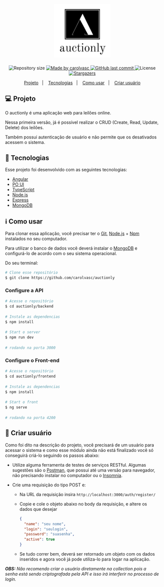 <h1 align="center">
    <img alt="auctionly" title="#auctionly" src="./frontend/src/assets/logo.png" width="184px" />
</h1>

<p align="center">
	
  <img alt="Repository size" src="https://img.shields.io/github/repo-size/carolvasc/auctionly">
	
  <a href="https://www.linkedin.com/in/carolina-vasconcelos/">
    <img alt="Made by carolvasc" src="https://img.shields.io/badge/made%20by-carolvasc-brightgreen">
  </a>
  
  <a href="https://github.com/carolvasc/auctionly/commits/master">
    <img alt="GitHub last commit" src="https://img.shields.io/github/last-commit/carolvasc/auctionly">
  </a>

  <img alt="License" src="https://img.shields.io/badge/license-MIT-brightgreen">
   <a href="https://github.com/carolvasc/auctionly/stargazers">
    <img alt="Stargazers" src="https://img.shields.io/github/stars/carolvasc/auctionly?style=social">
  </a>
</p>

<p align="center">
  <a href="#-Projeto">Projeto</a>&nbsp;&nbsp;&nbsp;|&nbsp;&nbsp;&nbsp;
  <a href="#rocket-Tecnologias">Tecnologias</a>&nbsp;&nbsp;&nbsp;|&nbsp;&nbsp;&nbsp;
  <a href="#information_source-Como-usar">Como usar</a>&nbsp;&nbsp;&nbsp;|&nbsp;&nbsp;&nbsp;
  <a href="#raising_hand-Criar-usuario">Criar usuário</a>
</p>

## 💻 Projeto

<p>O auctionly é uma aplicação web para leilões online.</p>
<p>Nessa primeira versão, já é possível realizar o CRUD (Create, Read, Update, Delete) dos leilões.</p>
<p>Também possui autenticação de usuário e não permite que os desativados acessem o sistema.</p>

## :rocket: Tecnologias

Esse projeto foi desenvolvido com as seguintes tecnologias:

- [Angular][angular]
- [PO UI][poui]
- [TypeScript][typescript]
- [Node.js][nodejs]
- [Express][express]
- [MongoDB][mongodb]


## :information_source: Como usar

Para clonar essa aplicação, você precisar ter o [Git](https://git-scm.com), [Node.js][nodejs] + [Npm][npm] instalados no seu computador.

Para utilizar o banco de dados você deverá instalar o [MongoDB][mongodb] e configurá-lo de acordo com o seu sistema operacional.

Do seu terminal:

```bash
# Clone esse repositório
$ git clone https://github.com/carolvasc/auctionly
```

### Configure a API 

```bash
# Acesse o repositório
$ cd auctionly/backend

# Instale as dependencias
$ npm install

# Start o server
$ npm run dev

# rodando na porta 3000
```

### Configure o Front-end

```bash
# Acesse o repositório
$ cd auctionly/frontend

# Instale as dependencias
$ npm install

# Start o front
$ ng serve

# rodando na porta 4200
```

## :raising_hand: Criar usuário

Como foi dito na descrição do projeto, você precisará de um usuário para acessar o sistema e como esse módulo ainda não está finalizado você só conseguirá criá-lo seguindo os passos abaixo:

- Utilize alguma ferramenta de testes de serviços RESTful.
Algumas sugestões são o [Postman][postman], que possui até uma versão para navegador, não precisando instalar no computador ou o [Insomnia][insomnia].

- Crie uma requisição do tipo POST e:

  - Na URL da requisição insira `http://localhost:3000/auth/register/`

  - Copie e cole o objeto abaixo no body da requisição, e altere os dados que desejar
    ```json
    {
      "name": "seu nome",
      "login": "seulogin",
      "password": "suasenha",
      "active": true
    }
    ```
  - Se tudo correr bem, deverá ser retornado um objeto com os dados inseridos e agora você já pode utiliza-lo para logar na aplicação.

_**OBS:** Não recomendo criar o usuário diretamente na collection pois a senha está sendo criptografada pela API e isso irá interferir no processo de login._

[angular]: https://angular.io/
[mongodb]: https://www.mongodb.com/
[nodejs]: https://nodejs.org/
[express]: https://expressjs.com/pt-br/
[typescript]: https://www.typescriptlang.org/
[npm]: https://docs.npmjs.com/downloading-and-installing-node-js-and-npm
[postman]: https://www.postman.com/
[insomnia]: https://insomnia.rest/download/
[poui]: https://po-ui.io/

